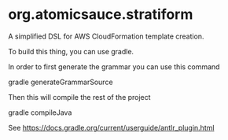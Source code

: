 # org.atomicsauce.stratiform
A simplified DSL for AWS CloudFormation template creation.



To build this thing, you can use gradle.

In order to first generate the grammar you can use this command

gradle generateGrammarSource

Then this will compile the rest of the project

gradle compileJava

See https://docs.gradle.org/current/userguide/antlr_plugin.html
